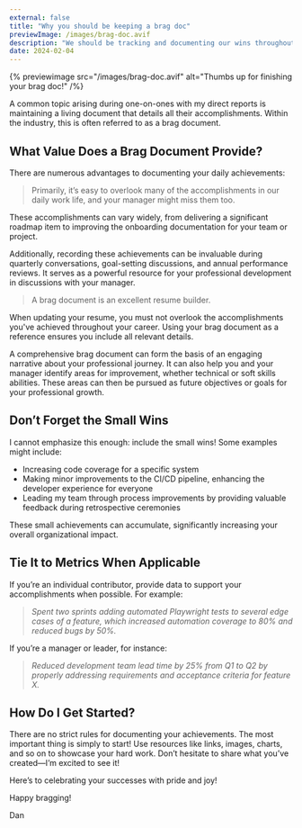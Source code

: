 ```yaml
---
external: false
title: "Why you should be keeping a brag doc"
previewImage: /images/brag-doc.avif
description: "We should be tracking and documenting our wins throughout our careers. It will pay dividends in the long run."
date: 2024-02-04
---
```


{% previewimage src="/images/brag-doc.avif" alt="Thumbs up for finishing your brag doc!" /%}

A common topic arising during one-on-ones with my direct reports is maintaining a living document that details all their accomplishments. Within the industry, this is often referred to as a brag document.

## What Value Does a Brag Document Provide?

There are numerous advantages to documenting your daily achievements:

> Primarily, it’s easy to overlook many of the accomplishments in our daily work life, and your manager might miss them too.

These accomplishments can vary widely, from delivering a significant roadmap item to improving the onboarding documentation for your team or project.

Additionally, recording these achievements can be invaluable during quarterly conversations, goal-setting discussions, and annual performance reviews. It serves as a powerful resource for your professional development in discussions with your manager.

> A brag document is an excellent resume builder.

When updating your resume, you must not overlook the accomplishments you've achieved throughout your career. Using your brag document as a reference ensures you include all relevant details.

A comprehensive brag document can form the basis of an engaging narrative about your professional journey. It can also help you and your manager identify areas for improvement, whether technical or soft skills abilities. These areas can then be pursued as future objectives or goals for your professional growth.

## Don’t Forget the Small Wins

I cannot emphasize this enough: include the small wins! Some examples might include:

- Increasing code coverage for a specific system
- Making minor improvements to the CI/CD pipeline, enhancing the developer experience for everyone
- Leading my team through process improvements by providing valuable feedback during retrospective ceremonies

These small achievements can accumulate, significantly increasing your overall organizational impact.

## Tie It to Metrics When Applicable

If you’re an individual contributor, provide data to support your accomplishments when possible. For example:

> _Spent two sprints adding automated Playwright tests to several edge cases of a feature, which increased automation coverage to 80% and reduced bugs by 50%._

If you’re a manager or leader, for instance:

> _Reduced development team lead time by 25% from Q1 to Q2 by properly addressing requirements and acceptance criteria for feature X._

## How Do I Get Started?

There are no strict rules for documenting your achievements. The most important thing is simply to start! Use resources like links, images, charts, and so on to showcase your hard work. Don’t hesitate to share what you’ve created—I’m excited to see it!

Here’s to celebrating your successes with pride and joy!

Happy bragging!

Dan